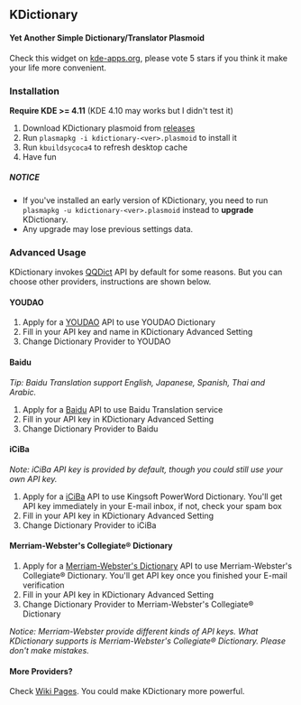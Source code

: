 ## KDictionary
#### Yet Another Simple Dictionary/Translator Plasmoid

Check this widget on [kde-apps.org](http://kde-apps.org/content/show.php?content=161349), please vote 5 stars if you think it make your life more convenient.

### Installation

**Require KDE >= 4.11** (KDE 4.10 may works but I didn't test it)

1. Download KDictionary plasmoid from [releases](https://github.com/librehat/kdictionary/releases)
2. Run `plasmapkg -i kdictionary-<ver>.plasmoid` to install it
3. Run `kbuildsycoca4` to refresh desktop cache
4. Have fun

##### NOTICE

- If you've installed an early version of KDictionary, you need to run `plasmapkg -u kdictionary-<ver>.plasmoid` instead to **upgrade** KDictionary.
- Any upgrade may lose previous settings data.

### Advanced Usage

KDictionary invokes [QQDict](http://dict.qq.com) API by default for some reasons. But you can choose other providers, instructions are shown below.

#### YOUDAO

1. Apply for a [YOUDAO](http://fanyi.youdao.com/openapi?path=data-mode) API to use YOUDAO Dictionary
2. Fill in your API key and name in KDictionary Advanced Setting
3. Change Dictionary Provider to YOUDAO

#### Baidu

_Tip: Baidu Translation support English, Japanese, Spanish, Thai and Arabic._

1. Apply for a [Baidu](http://developer.baidu.com/wiki/index.php?title=%E5%B8%AE%E5%8A%A9%E6%96%87%E6%A1%A3%E9%A6%96%E9%A1%B5/%E7%99%BE%E5%BA%A6%E7%BF%BB%E8%AF%91/%E7%BF%BB%E8%AF%91API) API to use Baidu Translation service
2. Fill in your API key in KDictionary Advanced Setting
3. Change Dictionary Provider to Baidu

#### iCiBa

_Note: iCiBa API key is provided by default, though you could still use your own API key._

1. Apply for a [iCiBa](http://open.iciba.com/?c=api) API to use Kingsoft PowerWord Dictionary. You'll get API key immediately in your E-mail inbox, if not, check your spam box
2. Fill in your API key in KDictionary Advanced Setting
3. Change Dictionary Provider to iCiBa

#### Merriam-Webster's Collegiate® Dictionary

1. Apply for a [Merriam-Webster's Dictionary](http://www.dictionaryapi.com) API to use Merriam-Webster's Collegiate® Dictionary. You'll get API key once you finished your E-mail verification
2. Fill in your API key in KDictionary Advanced Setting
3. Change Dictionary Provider to Merriam-Webster's Collegiate® Dictionary

_Notice: Merriam-Webster provide different kinds of API keys. What KDictionary supports is Merriam-Webster's Collegiate® Dictionary. Please don't make mistakes._

#### More Providers?

Check [Wiki Pages](https://github.com/librehat/kdictionary/wiki). You could make KDictionary more powerful.